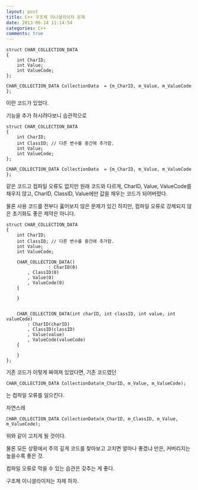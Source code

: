 ```yaml
---
layout: post
title: C++ 구조체 이니셜라이저 문제
date: 2013-06-14 11:14:54
categories: C++
comments: true
---
```


    struct CHAR_COLLECTION_DATA
    {
        int CharID;
        int Value;
        int ValueCode;
    };

    CHAR_COLLECTION_DATA CollectionData  = {m_CharID, m_Value, m_ValueCode };

이런 코드가 있었다.


기능을 추가 하시려다보니 습관적으로

    struct CHAR_COLLECTION_DATA
    {
        int CharID;
        int ClassID; // 다른 변수를 중간에 추가함.
        int Value;
        int ValueCode;
    };

    CHAR_COLLECTION_DATA CollectionData  = {m_CharID, m_Value, m_ValueCode };

같은 코드고 컴파일 오류도 없지만 원래 코드와 다르게, CharID, Value, ValueCode를 채우지 않고, CharID, ClassID, Value에만 값을 채우는 코드가 되어버렸다.


물론 사용 코드를 전부다 훓어보지 않은 문제가 있긴 하지만, 컴파일 오류로 강제되지 않은 초기화도 좋은 제약은 아니다.

    struct CHAR_COLLECTION_DATA
    {
        int CharID;
        int ClassID; // 다른 변수를 중간에 추가함.
        int Value;
        int ValueCode;

        CHAR_COLLECTION_DATA()
                    : CharID(0)
            , ClassID(0)
            , Value(0)
            , ValueCode(0)
        {

        }


        CHAR_COLLECTION_DATA(int charID, int classID, int value, int valueCode)
            : CharID(charID)
            , ClassID(classID)
            , Value(value)
            , ValueCode(valueCode)
        {

        }
    };

기존 코드가 이렇게 짜여져 있었다면, 기존 코드였던

    CHAR_COLLECTION_DATA CollectionData(m_CharID, m_Value, m_ValueCode);

는 컴파일 오류를 일으킨다.

자연스레 

    CHAR_COLLECTION_DATA CollectionData(m_CharID, m_ClassID, m_Value, m_ValueCode);

위와 같이 고치게 될 것이다.


물론 모든 상황에서 주의 깊게 코드를 찾아보고 고치면 얼마나 좋겠냐 만은, 커버리지는 높을수록 좋은 것.

컴파일 오류로 막을 수 있는 습관은 갖추는 게 좋다.

구조체 이니셜라이저는 자제 하자.